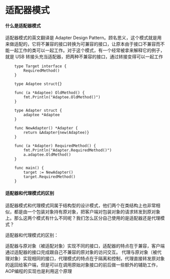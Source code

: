 # 适配器模式

#### 什么是适配器模式   
适配器模式的英文翻译是 Adapter Design Pattern。顾名思义，这个模式就是用来做适配的，它将不兼容的接口转换为可兼容的接口，让原本由于接口不兼容而不能一起工作的类可以一起工作。对于这个模式，有一个经常被拿来解释它的例子，就是 USB 转接头充当适配器，把两种不兼容的接口，通过转接变得可以一起工作

```gotemplate
    type Target interface {
        RequiredMethod()
    }
    
    type Adaptee struct{}
    
    func (a *Adaptee) OldMethod() {
        fmt.Println("Adaptee.OldMethod()")
    }
    
    type Adapter struct {
        adaptee *Adaptee
    }
    
    func NewAdapter() *Adapter {
        return &Adapter{new(Adaptee)}
    }
    
    func (a *Adapter) RequiredMethod() {
        fmt.Println("Adapter.RequiredMethod()")
        a.adaptee.OldMethod()
    }
    
    func main() {
        target := NewAdapter()
        target.RequiredMethod()
    }
```

#### 适配器和代理模式的区别    
适配器模式和代理模式同属于结构型的设计模式，他们两个在类结构上也非常相似，都是由一个包装对象持有原对象，把客户端对包装对象的请求转发到原对象上。那么这两个模式有什么不同呢？我们怎么区分自己使用的是适配器还是代理模式？

适配器和代理模式的区别：

适配器与原对象（被适配对象）实现不同的接口，适配器的特点在于兼容，客户端通过适配器的接口完成跟自己不兼容的原对象的访问交互。
代理与原对象（被代理对象）实现相同的接口，代理模式的特点在于隔离和控制，代理直接转发原对象的返回给客户端，但是可以在调用原始对象接口的前后做一些额外的辅助工作，AOP编程的实现也是利用这个原理